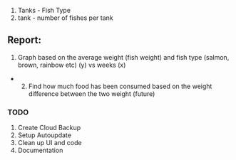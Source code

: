 1. Tanks - Fish Type
2. tank - number of fishes per tank

## Report:

1. Graph based on the average weight (fish weight) and fish type (salmon, brown, rainbow etc) (y) vs weeks (x)

- 2. Find how much food has been consumed based on the weight difference between the two weight (future)



### TODO
1. Create Cloud Backup
2. Setup Autoupdate
3. Clean up UI and code
4. Documentation

